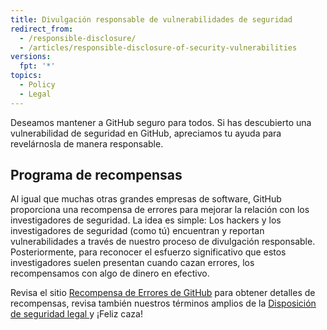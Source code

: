 ```yaml
---
title: Divulgación responsable de vulnerabilidades de seguridad
redirect_from:
  - /responsible-disclosure/
  - /articles/responsible-disclosure-of-security-vulnerabilities
versions:
  fpt: '*'
topics:
  - Policy
  - Legal
---
```


Deseamos mantener a GitHub seguro para todos. Si has descubierto una vulnerabilidad de seguridad en GitHub, apreciamos tu ayuda para revelárnosla de manera responsable.

## Programa de recompensas

Al igual que muchas otras grandes empresas de software, GitHub proporciona una recompensa de errores para mejorar la relación con los investigadores de seguridad. La idea es simple: Los hackers y los investigadores de seguridad (como tú) encuentran y reportan vulnerabilidades a través de nuestro proceso de divulgación responsable. Posteriormente, para reconocer el esfuerzo significativo que estos investigadores suelen presentan cuando cazan errores, los recompensamos con algo de dinero en efectivo.

Revisa el sitio [Recompensa de Errores de GitHub](https://bounty.github.com) para obtener detalles de recompensas, revisa también nuestros términos amplios de la [Disposición de seguridad legal ](/articles/github-bug-bounty-program-legal-safe-harbor) y ¡Feliz caza!
